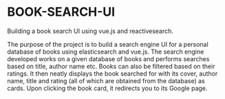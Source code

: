 # BOOK-SEARCH-UI
Building a book search UI using vue.js and reactivesearch.


  The purpose of the project is to build a search engine UI for a personal
database of books using elasticsearch and vue.js. The search engine developed
works on a given database of books and performs searches based on title, author
name etc. Books can also be filtered based on their ratings. It then neatly displays
the book searched for with its cover, author name, title and rating (all of which
are obtained from the database) as cards. Upon clicking the book card, it redirects
you to its Google page.

